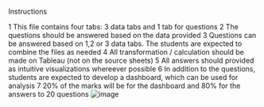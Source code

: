 Instructions	
	
1	This file contains four tabs: 3 data tabs and 1 tab for questions
2	The questions should be answered based on the data provided
3	Questions can be answered based on 1,2 or 3 data tabs. The students are expected to combine the files as needed
4	All transformation / calculation should be made on Tableau (not on the source sheets)
5	All answers should provided as intuitive visualizations whereever possible
6	In addition to the questions, students are expected to develop a dashboard, which can be used for analysis
7	20% of the marks will be for the dashboard and 80% for the answers to 20 questions
![image](https://user-images.githubusercontent.com/69720016/112758042-4e6a0180-8ffd-11eb-8ff2-58cdb1811bd9.png)
